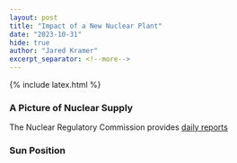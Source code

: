 ```yaml
---
layout: post
title: "Impact of a New Nuclear Plant"
date: "2023-10-31"
hide: true
author: "Jared Kramer"
excerpt_separator: <!--more-->
---
```


<head>
  {% include latex.html %}
</head>
 

<!--more-->

### A Picture of Nuclear Supply

The Nuclear Regulatory Commission provides [daily reports](https://www.nrc.gov/reading-rm/doc-collections/event-status/reactor-status/index.html)


### Sun Position
